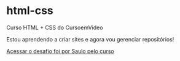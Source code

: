 # html-css
 Curso HTML + CSS do CursoemVideo

Estou aprendendo a criar sites e agora vou gerenciar repositórios!

<a href="https://saulomesquita1.github.io/html-css/exerc%C3%ADcios/desafio0103/index.html">Acessar o desafio foi por Saulo pelo curso </a>